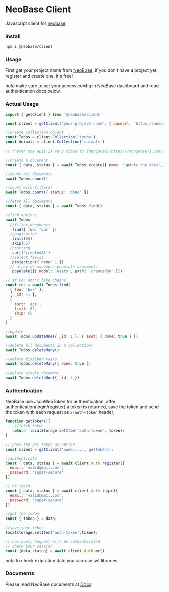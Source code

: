 # NeoBase Client

Javascript client for [neobase](https://neobase.ir)

### install

```bash
npm i @neobase/client
```

### Usage

First get your project name from [NeoBase](https://neobase.ir), if you don't have a project yet, register and create one, it's free!

_note_ make sure to set your access config in NeoBase dashboard and read authentication docs below.

### Actual Usage

```javascript
import { getClient } from '@neobase/client'

const client = getClient('your-project-name', { baseurl: 'https://neobase.darkube.app/api' })

//create collection object
const Todos = client.Collection('todos')
const Animals = client.Collection('animals')

// *note* the apis is very close to [Mongoose](https://mongoosejs.com/)

//create a document
const { data, status } = await Todos.create({ name: 'update the docs', done: false })

//count all documents
await Todos.count()

//count with filters!
await Todos.count({ status: 'done' })

//fetch all documents
const { data, status } = await Todos.find()

//find options
await Todos
  //filter documents
  .find({ foo: 'bar' })
  //pagination
  .limit(85)
  .skip(65)
  //sorting
  .sort('createdAt')
  //select fields
  .projection({ name: 1 })
  // array of mongoose populate arguments
  .populate([{ model: 'users', path: 'createdBy' }])

// if you don't like chains
const res = await Todos.find(
  { foo: 'bar' },
  { _id: -1 },
  {
    sort: 'age',
    limit: 85,
    skip: 65
  }
)

//update
await Todos.updateOne({ _id: 1 }, { $set: { done: true } })

//delete all documents in a collection!
await Todos.deleteMany()

//delete finished tasks
await Todos.deleteMany({ done: true })

//delete single document
await Todos.deleteOne({ _id: 4 })
```

### Authentication

NeoBase use JsonWebToken for authentication, after authentication(login/register) a token is returned, save the token and send the token with each request as `x-auth-token` header;

```javascript
function getToken(){
    //fetch token
   return  localStorage.setItem('auth-token', token);
}

// pass the get token as option
const client = getClient('name,{..., getToken});

//authenticate
const { data, status } = await client.Auth.register({
  email: 'valid@mail.com',
  password: 'super-secure'
})

// or login
const { data, status } = await client.Auth.login({
  email: 'valid@mail.com',
  password: 'super-secure'
})

//get the token
const { token } = data;

//save your token
localstorage.setItem('auth-token',token);

// now every request will be authenticated
// check your session
const {data,status} = await client.Auth.me()

```

_note_ to check exipration date you can use jwt libraries.

### Documents

Please read NeoBase documents at [Docs](https://neobase.ir/docs).
